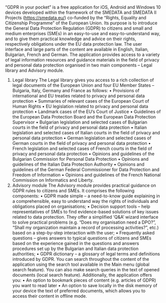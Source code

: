 “GDPR in your pocket” is a free application for iOS, Android and Windows 10 devices developed within the framework of the SMEDATA and SMEDATA II Projects (https://smedata.eu/) co-funded by the “Rights, Equality and Citizenship Programme” of the European Union. Its purpose is to introduce the General Data Protection Regulation (GDPR) to citizens and small and medium enterprises (SMEs) in an easy-to-use and easy-to-understand way, and to give them practical knowledge and advice on their rights, respectively obligations under the EU data protection law. The user interface and large parts of the content are available in English, Italian, Bulgarian, French and German. 
The application provides access to a variety of legal information resources and guidance materials in the field of privacy and personal data protection organised in two main components – Legal library and Advisory module. 
1) Legal library 
The Legal library gives you access to a rich collection of legal documents of the European Union and four EU Member States – Bulgaria, Italy, Germany and France as follows: 
•	Provisions of international and EU treaties related to privacy and personal data protection 
•	Summaries of relevant cases of the European Court of Human Rights 
•	EU legislation related to privacy and personal data protection 
•	Landmark cases of the EU’s Court of Justice 
•	Guidelines of the European Data Protection Board and the European Data Protection Supervisor 
•	Bulgarian legislation and selected cases of Bulgarian courts in the field of privacy and personal data protection 
•	Italian legislation and selected cases of Italian courts in the field of privacy and personal data protection 
•	German legislation and selected cases of German courts in the field of privacy and personal data protection 
•	French legislation and selected cases of French courts in the field of privacy and personal data protection 
•	Opinions and guidelines of the Bulgarian Commission for Personal Data Protection 
•	Opinions and guidelines of the Italian Data Protection Authority 
•	Opinions and guidelines of the German Federal Commissioner for Data Protection and Freedom of Information 
•	Opinions and guidelines of the French National Commission on Informatics and Liberty. 
2) Advisory module 
The Advisory module provides practical guidance on GDPR rules to citizens and SMEs. It comprises the following components: 
•	GDPR made simple – a need-to-know guide explaining in a comprehensible, easy to understand way the rights of individuals and obligations placed on organisations; 
•	Decision support tools – help representatives of SMEs to find evidence-based solutions of key issues related to data protection. They offer a simplified ‘Q&A’ wizard interface to solve practical problems (e.g. “Does my organisation need a DPO?”, “Shall my organization maintain a record of processing activities?”, etc.) based on a step-by-step interaction with the user; 
•	Frequently asked questions – gives answers to typical questions of citizens and SMEs based on the experience gained in the questions and answers procedures set up by the Bulgarian and Italian data protection authorities; 
•	GDPR dictionary – a glossary of legal terms and definitions introduced by GDPR. 
You can search throughout the content of the application using the search tool available in the Main menu (global search feature). You can also make search queries in the text of opened documents (local search feature). 
Additionally, the application offers you: 
•	An option to bookmark pieces of content (e.g. articles of GDPR) you want to read later 
•	An option to save locally in the disk memory of your device the text of preferred documents, which allows you to access their content in offline mode. 
